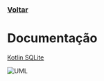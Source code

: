 ### [Voltar](README.md)

# Documentação

[Kotlin SQLite](https://developer.android.com/training/data-storage/sqlite#kotlin)

![UML](https://www.lucidchart.com/publicSegments/view/1ef9f154-5dff-4773-9868-2a10d1a72261/image.jpeg)
